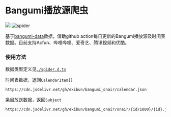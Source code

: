<!--
 * @Description: read me
 * @Author: ekibun
 * @Date: 2020-06-15 20:10:56
 * @LastEditors: ekibun
 * @LastEditTime: 2020-06-15 21:51:43
--> 
# Bangumi播放源爬虫

[![](https://data.jsdelivr.com/v1/package/gh/ekibun/bangumi_onair/badge)](https://www.jsdelivr.com/package/gh/ekibun/bangumi_onair)
![spider](https://github.com/ekibun/bangumi_onair/workflows/spider/badge.svg)

基于[bangumi-data](https://github.com/bangumi-data/bangumi-data)数据，借助github action每日更新的Bangumi播放源及时间表数据。目前支持Acfun、哔哩哔哩、爱奇艺、腾讯视频和优酷。

### 使用方法

数据类型定义见[`./spider.d.ts`](https://github.com/ekibun/bangumi_onair/blob/spider/spider.d.ts)

时间表数据，返回`CalendarItem[]`
```
https://cdn.jsdelivr.net/gh/ekibun/bangumi_onair/calendar.json
```

条目放送数据，返回`Subject`
```
https://cdn.jsdelivr.net/gh/ekibun/bangumi_onair/onair/{id/1000}/{id}.json
```
